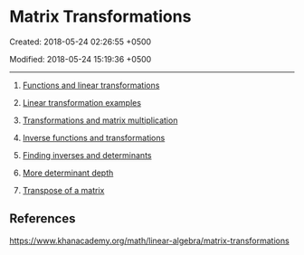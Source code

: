 # Matrix Transformations

Created: 2018-05-24 02:26:55 +0500

Modified: 2018-05-24 15:19:36 +0500

---

1.  [Functions and linear transformations](https://www.khanacademy.org/math/linear-algebra/matrix-transformations#linear-transformations)

2.  [Linear transformation examples](https://www.khanacademy.org/math/linear-algebra/matrix-transformations#lin-trans-examples)

3.  [Transformations and matrix multiplication](https://www.khanacademy.org/math/linear-algebra/matrix-transformations#composition-of-transformations)

4.  [Inverse functions and transformations](https://www.khanacademy.org/math/linear-algebra/matrix-transformations#inverse-transformations)

5.  [Finding inverses and determinants](https://www.khanacademy.org/math/linear-algebra/matrix-transformations#inverse-of-matrices)

6.  [More determinant depth](https://www.khanacademy.org/math/linear-algebra/matrix-transformations#determinant-depth)

7.  [Transpose of a matrix](https://www.khanacademy.org/math/linear-algebra/matrix-transformations#matrix-transpose)
## References

<https://www.khanacademy.org/math/linear-algebra/matrix-transformations>
